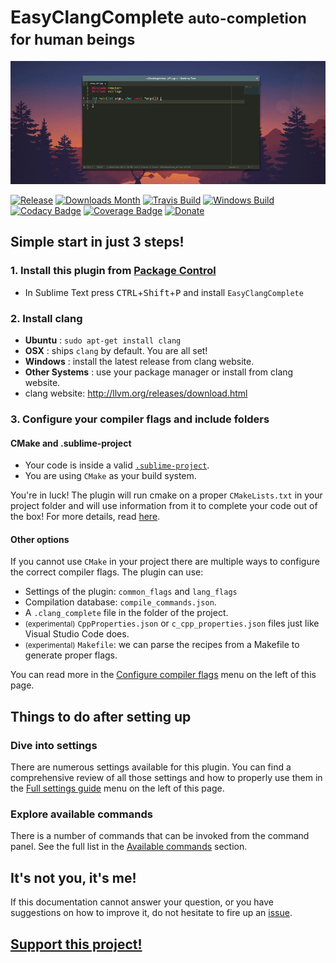 # EasyClangComplete <small> auto-completion for human beings </small>

![Example](img/AutoComplete.gif)

[![Release][img-release]][release]
[![Downloads Month][img-downloads]][downloads]
[![Travis Build][img-travis]][travis]
[![Windows Build][img-appveyor]][appveyor]
[![Codacy Badge][img-codacy]][codacy]
[![Coverage Badge][img-coverage]][coverage]
[![Donate][img-paypal]][donate-paypal]

## **Simple start in just 3 steps!**

### **1. Install this plugin from [Package Control](https://packagecontrol.io/)** 

- In Sublime Text press <kbd>CTRL</kbd>+<kbd>Shift</kbd>+<kbd>P</kbd> and
  install `EasyClangComplete`

### **2. Install clang**
- **Ubuntu**        : `sudo apt-get install clang`
- **OSX**           : ships `clang` by default. You are all set!
- **Windows**       : install the latest release from clang website.
- **Other Systems** : use your package manager or install from clang website.
- clang website: http://llvm.org/releases/download.html

### **3. Configure your compiler flags and include folders**

#### CMake and .sublime-project
- Your code is inside a valid
  [`.sublime-project`](https://www.sublimetext.com/docs/3/projects.html).
- You are using `CMake` as your build system.

You're in luck! The plugin will run cmake on a proper `CMakeLists.txt` in your
project folder and will use information from it to complete your code out of
the box! For more details, read [here](../configs/#using-cmake-recommended).

#### Other options
If you cannot use `CMake` in your project there are multiple ways to configure
the correct compiler flags. The plugin can use:

- Settings of the plugin: `common_flags` and `lang_flags`
- Compilation database: `compile_commands.json`.
- A `.clang_complete` file in the folder of the project.
- <small>(experimental)</small> `CppProperties.json` or `c_cpp_properties.json`
  files just like Visual Studio Code does.
- <small>(experimental)</small> `Makefile`: we can parse the recipes from a Makefile to generate proper flags.

You can read more in the [Configure compiler flags](configs.md) menu on
the left of this page.

## Things to do after setting up

### Dive into settings
There are numerous settings available for this plugin. You can find a
comprehensive review of all those settings and how to properly use them in the
[Full settings guide](settings.md) menu on the left of this page.

### Explore available commands
There is a number of commands that can be invoked from the command panel. See the full list in the [Available commands](commands.md) section.

## It's not you, it's me!
If this documentation cannot answer your question, or you have suggestions on
how to improve it, do not hesitate to fire up an
[issue](https://github.com/niosus/EasyClangComplete/issues).

## [Support this project!](support.md)



[release]: https://github.com/niosus/EasyClangComplete/releases
[downloads]: https://packagecontrol.io/packages/EasyClangComplete
[travis]: https://travis-ci.org/niosus/EasyClangComplete
[appveyor]: https://ci.appveyor.com/project/niosus/easyclangcomplete/branch/master
[codacy]: https://www.codacy.com/app/zabugr/EasyClangComplete/dashboard
[coverage]: https://www.codacy.com/app/zabugr/EasyClangComplete/dashboard
[gitter]: https://gitter.im/niosus/EasyClangComplete?utm_source=badge&utm_medium=badge&utm_campaign=pr-badge
[donate-paypal]: https://www.paypal.com/cgi-bin/webscr?cmd=_s-xclick&hosted_button_id=2QLY7J4Q944HS
[donate-flattr]: https://flattr.com/submit/auto?user_id=niosus&url=https://github.com/niosus/EasyClangComplete&title=EasyClangComplete&language=Python&tags=github&category=software
[libclang-issue]: https://github.com/niosus/EasyClangComplete/issues/88
[cmake-issue]: https://github.com/niosus/EasyClangComplete/issues/19
[bountysource-link]: https://www.bountysource.com/teams/easyclangcomplete
[beerpay]: https://beerpay.io/niosus/EasyClangComplete
[gratipay]: https://gratipay.com/EasyClangComplete/
[maintainerd]: https://github.com/divmain/maintainerd

[img-gratipay]: https://img.shields.io/gratipay/user/niosus.svg?style=flat-square
[img-beerpay]: https://beerpay.io/niosus/EasyClangComplete/badge.svg?style=flat-square
[img-bountysource]: https://img.shields.io/bountysource/team/easyclangcomplete/activity.svg?style=flat-square
[img-appveyor]: https://img.shields.io/appveyor/ci/niosus/easyclangcomplete/master.svg?style=flat-square&label=windows
[img-travis]: https://img.shields.io/travis/niosus/EasyClangComplete/master.svg?style=flat-square&label=linux%20|%20osx
[img-codacy]: https://img.shields.io/codacy/grade/254f8db44b004dffa76b8cebfece4c06.svg?style=flat-square
[img-coverage]: https://img.shields.io/codacy/coverage/254f8db44b004dffa76b8cebfece4c06.svg?style=flat-square
[img-release]: https://img.shields.io/github/release/niosus/EasyClangComplete.svg?style=flat-square
[img-downloads]: https://img.shields.io/packagecontrol/dm/EasyClangComplete.svg?maxAge=3600&style=flat-square
[img-downloads-month]: https://img.shields.io/packagecontrol/dm/EasyClangComplete.svg?maxAge=2592000&style=flat-square
[img-subl]: https://img.shields.io/badge/Sublime%20Text-3-green.svg?style=flat-square
[img-mit]: https://img.shields.io/badge/license-MIT-blue.svg?style=flat-square
[img-paypal]: https://img.shields.io/badge/Donate-PayPal-blue.svg?style=flat-square
[img-flattr]: https://img.shields.io/badge/Donate-Flattr-blue.svg?style=flat-square
[img-gitter]: https://badges.gitter.im/niosus/EasyClangComplete.svg?style=flat-square
